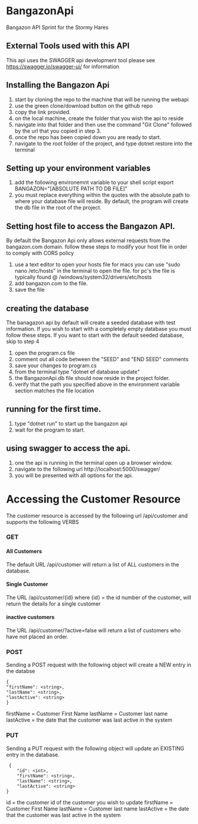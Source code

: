 # BangazonApi
Bangazon API Sprint for the Stormy Hares

## External Tools used with this API
This api uses the SWAGGER api development tool
please see https://swagger.io/swagger-ui/ for information

## Installing the Bangazon Api
1. start by cloning the repo to the machine that will be running the webapi
1. use the green clone/download button on the github repo
1. copy the link provided.
1. on the local machine, create the folder that you wish the api to reside
1. navigate into that folder and then use the command "Git Clone" followed by the
    url that you copied in step 3.
1. once the repo has been copied down you are ready to start.
1. navigate to the root folder of the project, and type dotnet restore into the terminal

## Setting up your environment variables
1. add the following environemnt variable to your shell script
export BANGAZON="[ABSOLUTE PATH TO DB FILE]"
1. you must replace everything within the quotes with the absolute path to where your database file will reside. By default, the program will create the db file in the root of the project.

## Setting host file to access the Bangazon API.
By default the Bangazon Api only allows external requests from the bangazon.com domain.
follow these steps to modify your host file in order to comply with CORS policy
1. use a text editor to open your hosts file
    for macs you can use "sudo nano /etc/hosts" in the terminal to open the file.
    for pc's the file is typically found @ /windows/system32/drivers/etc/hosts
2. add bangazon.com to the file.
3. save the file



## creating the database
The banagazon api by default will create a seeded database with test information. If you wish to start with a completely empty database you must follow these steps. If you want to start with the default seeded database, skip to step 4
1. open the program.cs file
1. comment out all code between the "SEED" and "END SEED" comments
1. save your changes to program.cs
1. from the terminal type "dotnet ef database update"
1. the BangazonApi.db file should now reside in the project folder.
1. verify that the path you specified above in the environment variable section matches the file location

## running for the first time.
1. type "dotnet run" to start up the bangazon api
1. wait for the program to start.

## using swagger to access the api.
1. one the api is running in the terminal open up a browser window.
1. navigate to the following url
http://localhost:5000/swagger/
1. you will be presented with all options for the api.

# Accessing the Customer Resource

The customer resource is accessed by the following url /api/customer and supports the following VERBS

### GET
#### All Customers
The default URL /api/customer will return a list of ALL customers in the database.
#### Single Customer
The URL /api/customer/{id}  where {id} = the id number of the customer, will return the details for a single customer
#### inactive customers
The URL /api/customer/?active=false  will return a list of customers who have not placed an order.


### POST
Sending a POST request with the following object will create a NEW entry in the databse
```
{
"firstName": <string>,
"lastName": <string>,
"lastActive": <string>
}
```
firstName = Customer First Name
lastName = Customer last name
lastActive = the date that the customer was last active in the system
### PUT
Sending a PUT request with the following object will update an EXISTING entry in the database.
```
 {
    "id": <int>,
    "firstName": <string>,
    "lastName": <string>,
    "lastActive": <string>
}
```
id = the customer id of the customer you wish to update
firstName = Customer First Name
lastName = Customer last name
lastActive = the date that the customer was last active in the system



